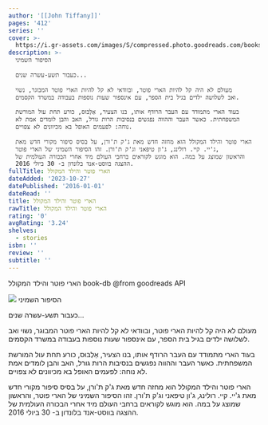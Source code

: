 ```yaml
---
author: '[[John Tiffany]]'
pages: '412'
series: ''
cover: >-
  https://i.gr-assets.com/images/S/compressed.photo.goodreads.com/books/1479549276l/33012292._SY475_.jpg
description: >-
  הסיפור השמיני  
    
  כעבור תשע-עשרה שנים...  
    
  מעולם לא היה קל להיות הארי פוטר, ובוודאי לא קל להיות הארי פוטר המבוגר, נשוי
  ואב לשלושה ילדים בגיל בית הספר, עם אינספור שעות נוספות בעבודה במשרד הקסמים.  
    
  בעוד הארי מתמודד עם העבר הרודף אותו, בנו הצעיר, אַלְבּוּס, כורע תחת עול המורשת
  המשפחתית. כאשר העבר וההווה נפגשים בנסיבות הרות גורל, האב והבן לומדים אמת לא
  נוחה: לפעמים האופל בא מכיוונים לא צפויים.  
    
  הארי פוטר והילד המקולל הוא מחזה חדש מאת ג'ק ת'ורן, על בסיס סיפור מקורי חדש מאת
  ג'יי. קיי. רולינג, ג'ון טיפאני וג'ק ת'ורן. זהו הסיפור השמיני של הארי פוטר,
  והראשון שמוצג על במה. הוא מוגש לקוראים ברחבי העולם מיד אחרי הבכורה העולמית של
  ההצגה בווסט-אנד בלונדון ב- 30 ביולי 2016.
fullTitle: הארי פוטר והילד המקולל
dateAdded: '2023-10-27'
datePublished: '2016-01-01'
dateRead: ''
title: הארי פוטר והילד המקולל
rawTitle: הארי פוטר והילד המקולל
rating: '0'
avgRating: '3.24'
shelves:
  - stories
isbn: ''
review: ''
subtitle: ''
---
```

הארי פוטר והילד המקולל book-db 
@from goodreads API

![](https:&#x2F;&#x2F;i.gr-assets.com&#x2F;images&#x2F;S&#x2F;compressed.photo.goodreads.com&#x2F;books&#x2F;1479549276l&#x2F;33012292._SY475_.jpg)
הסיפור השמיני  
  
כעבור תשע-עשרה שנים...  
  
מעולם לא היה קל להיות הארי פוטר, ובוודאי לא קל להיות הארי פוטר המבוגר, נשוי ואב לשלושה ילדים בגיל בית הספר, עם אינספור שעות נוספות בעבודה במשרד הקסמים.  
  
בעוד הארי מתמודד עם העבר הרודף אותו, בנו הצעיר, אַלְבּוּס, כורע תחת עול המורשת המשפחתית. כאשר העבר וההווה נפגשים בנסיבות הרות גורל, האב והבן לומדים אמת לא נוחה: לפעמים האופל בא מכיוונים לא צפויים.  
  
הארי פוטר והילד המקולל הוא מחזה חדש מאת ג&#39;ק ת&#39;ורן, על בסיס סיפור מקורי חדש מאת ג&#39;יי. קיי. רולינג, ג&#39;ון טיפאני וג&#39;ק ת&#39;ורן. זהו הסיפור השמיני של הארי פוטר, והראשון שמוצג על במה. הוא מוגש לקוראים ברחבי העולם מיד אחרי הבכורה העולמית של ההצגה בווסט-אנד בלונדון ב- 30 ביולי 2016.